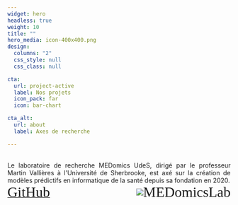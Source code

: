 ```yaml
---
widget: hero
headless: true
weight: 10
title: ""
hero_media: icon-400x400.png
design:
  columns: "2"
  css_style: null
  css_class: null

cta:
  url: project-active
  label: Nos projets
  icon_pack: far
  icon: bar-chart

cta_alt:
  url: about
  label: Axes de recherche

---
```

<br>
<div style="text-align: justify;">
Le laboratoire de recherche MEDomics UdeS, dirigé par le professeur Martin Vallières à l'Université de Sherbrooke, 
est axé sur la création de modèles prédictifs en informatique de la santé depuis sa fondation en 2020.
</div>

  <div style="text-align: left; white-space: nowrap; display: flex; align-items: center; margin-left: auto;">
    <a class="fa-brands fa-square-github fa-2x" href="https://github.com/MEDomics-UdeS" target="_blank" rel="noopener noreferrer">
      <small style="font-family: FontAwesome; align-self: flex-end;font-size: xx-large;"> GitHub </small>
    </a>
    <a class="medomicslabsite fa-2x" href="https://github.com/MEDomics-UdeS/MEDomicsLab" target="_blank" rel="noopener noreferrer"
       style="display: flex; align-items: center; text-decoration: none; margin-left: auto;">
      <img src="/media/albums/general-images/medomicslab.png" style="max-width: 2em">
      <small style="font-family: FontAwesome; align-self: flex-end;font-size: xx-large;"> MEDomicsLab </small>
    </a>
  </div>

<br>
  <div style="text-align: center; display: none;">
    {{< gallery album="general-images" >}}
  </div>
  
